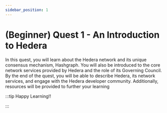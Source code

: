```yaml
---
sidebar_position: 1
---
```


# (Beginner) Quest 1 - An Introduction to Hedera

In this quest, you will learn about the Hedera network and its unique consensus mechanism, Hashgraph. You will also be introduced to the core network services provided by Hedera and the role of its Governing Council. By the end of the quest, you will be able to describe Hedera, its network services, and engage with the Hedera developer community. Additionally, resources will be provided to further your learning

:::tip Happy Learning!!

<QuestButton text="Go To Quest" link="https://app.stackup.dev/quest_page/beginner-quest-1---an-introduction-to-hedera" />

:::
